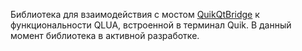 Библиотека для взаимодействия с мостом [QuikQtBridge](https://github.com/tashik/QuikQtBridge) к функциональности QLUA, встроенной в терминал Quik.
В данный момент библиотека в активной разработке.
